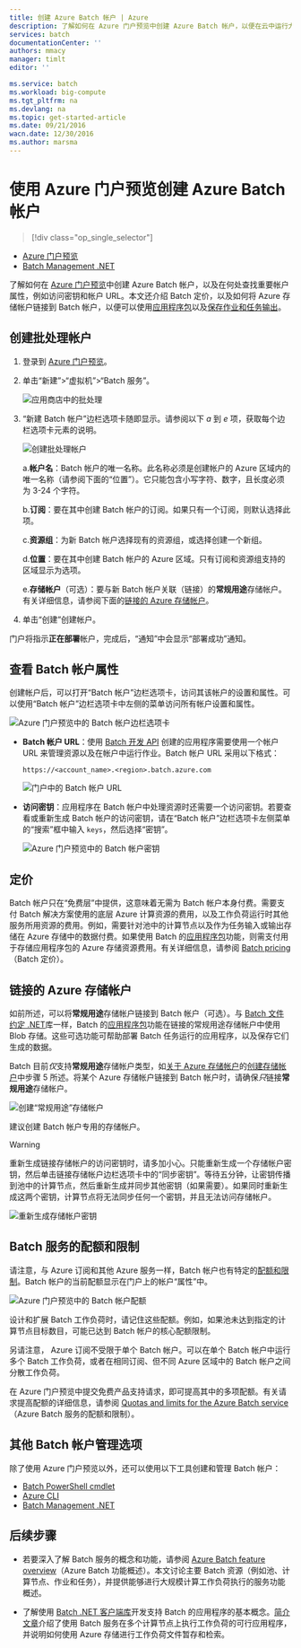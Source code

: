 ```yaml
---
title: 创建 Azure Batch 帐户 | Azure
description: 了解如何在 Azure 门户预览中创建 Azure Batch 帐户，以便在云中运行大规模并行工作负荷
services: batch
documentationCenter: ''
authors: mmacy
manager: timlt
editor: ''

ms.service: batch
ms.workload: big-compute
ms.tgt_pltfrm: na
ms.devlang: na
ms.topic: get-started-article
ms.date: 09/21/2016
wacn.date: 12/30/2016
ms.author: marsma
---
```


# 使用 Azure 门户预览创建 Azure Batch 帐户

> [!div class="op_single_selector"]
- [Azure 门户预览](./batch-account-create-portal.md)
- [Batch Management .NET](./batch-management-dotnet.md)

了解如何在 [Azure 门户预览][azure_portal]中创建 Azure Batch 帐户，以及在何处查找重要帐户属性，例如访问密钥和帐户 URL。本文还介绍 Batch 定价，以及如何将 Azure 存储帐户链接到 Batch 帐户，以便可以使用[应用程序包](./batch-application-packages.md)以及[保存作业和任务输出](./batch-task-output.md)。

## 创建批处理帐户

1. 登录到 [Azure 门户预览][azure_portal]。

2. 单击“新建”>“虚拟机”>“Batch 服务”。

    ![应用商店中的批处理][marketplace_portal]  

3. “新建 Batch 帐户”边栏选项卡随即显示。请参阅以下 *a* 到 *e* 项，获取每个边栏选项卡元素的说明。

    ![创建批处理帐户][account_portal]  

    a.**帐户名**：Batch 帐户的唯一名称。此名称必须是创建帐户的 Azure 区域内的唯一名称（请参阅下面的“位置”）。它只能包含小写字符、数字，且长度必须为 3-24 个字符。

    b.**订阅**：要在其中创建 Batch 帐户的订阅。如果只有一个订阅，则默认选择此项。

    c.**资源组**：为新 Batch 帐户选择现有的资源组，或选择创建一个新组。

    d.**位置**：要在其中创建 Batch 帐户的 Azure 区域。只有订阅和资源组支持的区域显示为选项。

    e.**存储帐户**（可选）：要与新 Batch 帐户关联（链接）的**常规用途**存储帐户。有关详细信息，请参阅下面的[链接的 Azure 存储帐户](#linked-azure-storage-account)。

4. 单击“创建”创建帐户。

  门户将指示**正在部署**帐户，完成后，“通知”中会显示“部署成功”通知。

## 查看 Batch 帐户属性

创建帐户后，可以打开“Batch 帐户”边栏选项卡，访问其该帐户的设置和属性。可以使用“Batch 帐户”边栏选项卡中左侧的菜单访问所有帐户设置和属性。

![Azure 门户预览中的 Batch 帐户边栏选项卡][account_blade]  

* **Batch 帐户 URL**：使用 [Batch 开发 API](./batch-technical-overview.md#batch-development-apis) 创建的应用程序需要使用一个帐户 URL 来管理资源以及在帐户中运行作业。Batch 帐户 URL 采用以下格式：

    `https://<account_name>.<region>.batch.azure.com`  

    ![门户中的 Batch 帐户 URL][account_url]  

* **访问密钥**：应用程序在 Batch 帐户中处理资源时还需要一个访问密钥。若要查看或重新生成 Batch 帐户的访问密钥，请在“Batch 帐户”边栏选项卡左侧菜单的“搜索”框中输入 `keys`，然后选择“密钥”。

    ![Azure 门户预览中的 Batch 帐户密钥][account_keys]  

## 定价

Batch 帐户只在“免费层”中提供，这意味着无需为 Batch 帐户本身付费。需要支付 Batch 解决方案使用的底层 Azure 计算资源的费用，以及工作负荷运行时其他服务所用资源的费用。例如，需要针对池中的计算节点以及作为任务输入或输出存储在 Azure 存储中的数据付费。如果使用 Batch 的[应用程序包](./batch-application-packages.md)功能，则需支付用于存储应用程序包的 Azure 存储资源费用。有关详细信息，请参阅 [Batch pricing][batch_pricing]（Batch 定价）。

## 链接的 Azure 存储帐户 <a name="linked-azure-storage-account"></a>

如前所述，可以将**常规用途**存储帐户链接到 Batch 帐户（可选）。与 [Batch 文件约定 .NET](./batch-task-output.md)库一样，Batch 的[应用程序包](./batch-application-packages.md)功能在链接的常规用途存储帐户中使用 Blob 存储。这些可选功能可帮助部署 Batch 任务运行的应用程序，以及保存它们生成的数据。

Batch 目前*仅*支持**常规用途**存储帐户类型，如[关于 Azure 存储帐户](../storage/storage-create-storage-account.md)的[创建存储帐户](../storage/storage-create-storage-account.md#create-a-storage-account)中步骤 5 所述。将某个 Azure 存储帐户链接到 Batch 帐户时，请确保*只*链接**常规用途**存储帐户。

![创建“常规用途”存储帐户][storage_account]  

建议创建 Batch 帐户专用的存储帐户。

>[!WARNING]
> 重新生成链接存储帐户的访问密钥时，请多加小心。只能重新生成一个存储帐户密钥，然后单击链接存储帐户边栏选项卡中的“同步密钥”。等待五分钟，让密钥传播到池中的计算节点，然后重新生成并同步其他密钥（如果需要）。如果同时重新生成这两个密钥，计算节点将无法同步任何一个密钥，并且无法访问存储帐户。

  ![重新生成存储帐户密钥][4]  

## Batch 服务的配额和限制

请注意，与 Azure 订阅和其他 Azure 服务一样，Batch 帐户也有特定的[配额和限制](./batch-quota-limit.md)。Batch 帐户的当前配额显示在门户上的帐户“属性”中。

![Azure 门户预览中的 Batch 帐户配额][quotas]  

设计和扩展 Batch 工作负荷时，请记住这些配额。例如，如果池未达到指定的计算节点目标数目，可能已达到 Batch 帐户的核心配额限制。

另请注意， Azure 订阅不受限于单个 Batch 帐户。可以在单个 Batch 帐户中运行多个 Batch 工作负荷，或者在相同订阅、但不同 Azure 区域中的 Batch 帐户之间分散工作负荷。

在 Azure 门户预览中提交免费产品支持请求，即可提高其中的多项配额。有关请求提高配额的详细信息，请参阅 [Quotas and limits for the Azure Batch service](./batch-quota-limit.md)（Azure Batch 服务的配额和限制）。

## 其他 Batch 帐户管理选项

除了使用 Azure 门户预览以外，还可以使用以下工具创建和管理 Batch 帐户：

* [Batch PowerShell cmdlet](./batch-powershell-cmdlets-get-started.md)
* [Azure CLI](../xplat-cli-install.md)
* [Batch Management .NET](./batch-management-dotnet.md)

## 后续步骤

* 若要深入了解 Batch 服务的概念和功能，请参阅 [Azure Batch feature overview](./batch-api-basics.md)（Azure Batch 功能概述）。本文讨论主要 Batch 资源（例如池、计算节点、作业和任务），并提供能够进行大规模计算工作负荷执行的服务功能概述。

* 了解使用 [Batch .NET 客户端库](./batch-dotnet-get-started.md)开发支持 Batch 的应用程序的基本概念。[简介文章](./batch-dotnet-get-started.md)介绍了使用 Batch 服务在多个计算节点上执行工作负荷的可行应用程序，并说明如何使用 Azure 存储进行工作负荷文件暂存和检索。

[api_net]: https://msdn.microsoft.com/zh-cn/library/azure/mt348682.aspx
[api_rest]: https://msdn.microsoft.com/zh-cn/library/azure/Dn820158.aspx

[azure_portal]: https://portal.azure.cn
[batch_pricing]: https://www.azure.cn/pricing/details/batch/

[4]: ./media/batch-account-create-portal/batch_acct_04.png "重新生成存储帐户密钥"
[marketplace_portal]: ./media/batch-account-create-portal/marketplace_batch.PNG
[account_blade]: ./media/batch-account-create-portal/batch_blade.png
[account_portal]: ./media/batch-account-create-portal/batch_acct_portal.png
[account_keys]: ./media/batch-account-create-portal/account_keys.PNG
[account_url]: ./media/batch-account-create-portal/account_url.png
[storage_account]: ./media/batch-account-create-portal/storage_account.png
[quotas]: ./media/batch-account-create-portal/quotas.png

<!---HONumber=Mooncake_1107_2016-->